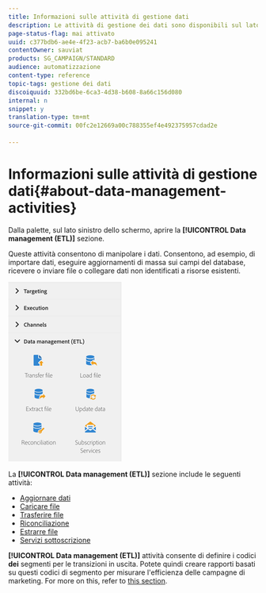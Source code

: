 ```yaml
---
title: Informazioni sulle attività di gestione dati
description: Le attività di gestione dei dati sono disponibili sul lato sinistro dello schermo.
page-status-flag: mai attivato
uuid: c377bdb6-ae4e-4f23-acb7-ba6b0e095241
contentOwner: sauviat
products: SG_CAMPAIGN/STANDARD
audience: automatizzazione
content-type: reference
topic-tags: gestione dei dati
discoiquuid: 332bd6be-6ca3-4d38-b608-8a66c156d080
internal: n
snippet: y
translation-type: tm+mt
source-git-commit: 00fc2e12669a00c788355ef4e492375957cdad2e

---
```



# Informazioni sulle attività di gestione dati{#about-data-management-activities}

Dalla palette, sul lato sinistro dello schermo, aprire la **[!UICONTROL Data management (ETL)]** sezione.

Queste attività consentono di manipolare i dati. Consentono, ad esempio, di importare dati, eseguire aggiornamenti di massa sui campi del database, ricevere o inviare file o collegare dati non identificati a risorse esistenti.

![](assets/wkf_etl_activities.png)

La **[!UICONTROL Data management (ETL)]** sezione include le seguenti attività:

* [Aggiornare dati](../../automating/using/update-data.md)
* [Caricare file](../../automating/using/load-file.md)
* [Trasferire file](../../automating/using/transfer-file.md)
* [Riconciliazione](../../automating/using/reconciliation.md)
* [Estrarre file](../../automating/using/extract-file.md)
* [Servizi sottoscrizione](../../automating/using/subscription-services.md)

**[!UICONTROL Data management (ETL)]** attività consente di definire i codici **dei** segmenti per le transizioni in uscita. Potete quindi creare rapporti basati su questi codici di segmento per misurare l'efficienza delle campagne di marketing. For more on this, refer to [this section](../../reporting/using/creating-a-report-workflow-segment.md).
